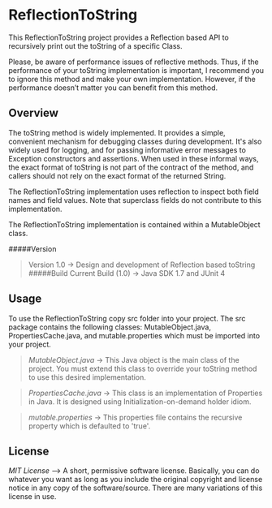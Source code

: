 # ReflectionToString

This ReflectionToString project provides a Reflection based API to recursively print out the toString of a specific Class.

Please, be aware of performance issues of reflective methods. Thus, if the performance of your toString implementation is important, I recommend you to ignore this method and make your own implementation. However, if the performance doesn’t matter you can benefit from this method.

Overview
------------------------------
The toString method is widely implemented. It provides a simple, convenient mechanism for debugging classes during development. It's also widely used for logging, and for passing informative error messages to Exception constructors and assertions. When used in these informal ways, the exact format of toString is not part of the contract of the method, and callers should not rely on the exact format of the returned String.

The ReflectionToString implementation uses reflection to inspect both field names and field values. Note that superclass fields do not contribute to this implementation. 

The ReflectionToString implementation is contained within a MutableObject class.

#####Version
>Version 1.0 -> Design and development of Reflection based toString
#####Build
>Current Build (1.0) -> Java SDK 1.7 and JUnit 4

Usage
------------------------------
To use the ReflectionToString copy src folder into your project. The src package contains the following classes: MutableObject.java, PropertiesCache.java, and mutable.properties which must be imported into your project.  

>*MutableObject.java* -> This Java object is the main class of the project. You must extend this class to override your toString method to use this desired implementation.

>*PropertiesCache.java* -> This class is an implementation of Properties in Java. It is designed using Initialization-on-demand holder idiom.

>*mutable.properties* -> This properties file contains the recursive property which is defaulted to 'true'. 

License
------------------------------

*MIT License* --> A short, permissive software license. Basically, you can do whatever you want as long as you include the original copyright and license notice in any copy of the software/source.  There are many variations of this license in use.
